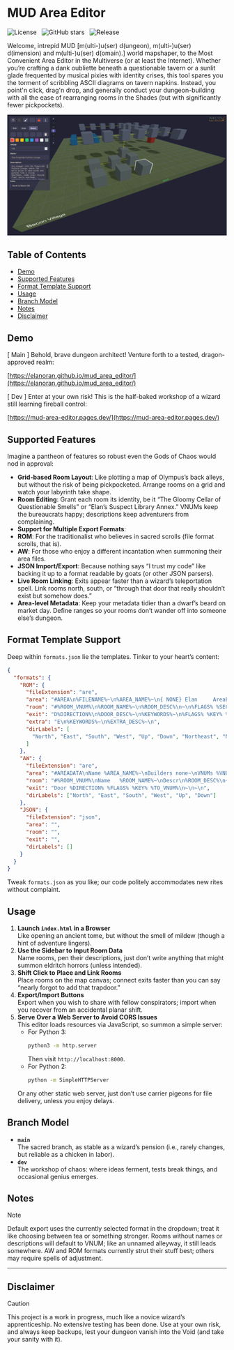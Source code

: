 # MUD Area Editor

![License](https://img.shields.io/github/license/Elanoran/mud_area_editor)&nbsp;&nbsp;&nbsp;![GitHub stars](https://img.shields.io/github/stars/Elanoran/mud_area_editor?style=social)&nbsp;&nbsp;&nbsp;![Release](https://img.shields.io/github/v/tag/Elanoran/mud_area_editor?label=latest%20tag)

Welcome, intrepid MUD [m(ulti-)u(ser) d(ungeon), m(ulti-)u(ser) d(imension) and m(ulti-)u(ser) d(omain).] world mapshaper, to the Most Convenient Area Editor in the Multiverse (or at least the Internet). Whether you’re crafting a dank oubliette beneath a questionable tavern or a sunlit glade frequented by musical pixies with identity crises, this tool spares you the torment of scribbling ASCII diagrams on tavern napkins. Instead, you point'n click, drag'n drop, and generally conduct your dungeon-building with all the ease of rearranging rooms in the Shades (but with significantly fewer pickpockets).

![Screenshot of the MUD Area Editor](assets/images/Screenshot.png)

## Table of Contents

- [Demo](#demo)
- [Supported Features](#supported-features)
- [Format Template Support](#format-template-support)
- [Usage](#usage)
- [Branch Model](#branch-model)
- [Notes](#notes)
- [Disclaimer](#disclaimer)

## Demo

[ Main ] Behold, brave dungeon architect! Venture forth to a tested, dragon-approved realm:  

[https://elanoran.github.io/mud_area_editor/](https://elanoran.github.io/mud_area_editor/)

[ Dev ] Enter at your own risk! This is the half-baked workshop of a wizard still learning fireball control:  

[https://mud-area-editor.pages.dev/](https://mud-area-editor.pages.dev/)

## Supported Features

Imagine a pantheon of features so robust even the Gods of Chaos would nod in approval:

- **Grid-based Room Layout**: Like plotting a map of Olympus’s back alleys, but without the risk of being pickpocketed. Arrange rooms on a grid and watch your labyrinth take shape.
- **Room Editing**: Grant each room its identity, be it “The Gloomy Cellar of Questionable Smells” or “Elan’s Suspect Library Annex.” VNUMs keep the bureaucrats happy; descriptions keep adventurers from complaining.
- **Support for Multiple Export Formats**:
- **ROM**: For the traditionalist who believes in sacred scrolls (file format scrolls, that is).
- **AW**: For those who enjoy a different incantation when summoning their area files.
- **JSON Import/Export**: Because nothing says “I trust my code” like backing it up to a format readable by goats (or other JSON parsers).
- **Live Room Linking**: Exits appear faster than a wizard’s teleportation spell. Link rooms north, south, or “through that door that really shouldn’t exist but somehow does.”
- **Area-level Metadata**: Keep your metadata tidier than a dwarf’s beard on market day. Define ranges so your rooms don’t wander off into someone else’s dungeon.

## Format Template Support

Deep within `formats.json` lie the templates. Tinker to your heart’s content:

```json
{
  "formats": {
    "ROM": {
      "fileExtension": "are",
      "area": "#AREA\n%FILENAME%~\n%AREA_NAME%~\n{ NONE} Elan     AreaEditor~\n%VNUM_MIN% %VNUM_MAX%\n\n#MOBILES\n#0\n\n#OBJECTS\n#0\n\n#ROOMS\n%ROOMS%#0\n\n#RESETS\nS\n\n#SHOPS\n0\n\n#SPECIALS\nS\n\n#$\n",
      "room": "#%ROOM_VNUM%\n%ROOM_NAME%~\n%ROOM_DESC%\n~\n%FLAGS% %SECTOR% %UNKNOWN%\n%EXITS%%EXTRAS%S\n",
      "exit": "D%DIRECTION%\n%DOOR_DESC%~\n%KEYWORDS%~\n%FLAGS% %KEY% %TO_VNUM%\n",
      "extra": "E\n%KEYWORDS%~\n%EXTRA_DESC%~\n",
      "dirLabels": [
        "North", "East", "South", "West", "Up", "Down", "Northeast", "Northwest", "Southeast", "Southwest"
      ]
    },
    "AW": {
      "fileExtension": "are",
      "area": "#AREADATA\nName %AREA_NAME%~\nBuilders none~\nVNUMs %VNUM_MIN% %VNUM_MAX%\nCredits { NONE} Elan     AreaEditor~\nSecurity 9\nFlags 0\nEnd\n\n#MOBDATA\n#0\n\n#OBJDATA\n#0\n\n#ROOMDATA\n%ROOMS%#0\n\n#RESETS\nS\n\n#MOBPROGS\n#0\n\n#OBJPROGS\n#0\n\n#ROOMPROGS\n#0\n\n#$\n",
      "room": "#%ROOM_VNUM%\nName   %ROOM_NAME%~\nDescr\n%ROOM_DESC%\n~\nFlags  %FLAGS% %EXTRA_FLAGS%\nSect   %SECTOR%\n%EXITS%End\n",
      "exit": "Door %DIRECTION% %FLAGS% %KEY% %TO_VNUM%\n~\n~\n",
      "dirLabels": ["North", "East", "South", "West", "Up", "Down"]
    },
    "JSON": {
      "fileExtension": "json",
      "area": "",
      "room": "",
      "exit": "",
      "dirLabels": []
    }
  }
}
```

Tweak `formats.json` as you like; our code politely accommodates new rites without complaint.

## Usage

1. **Launch `index.html` in a Browser**  
   Like opening an ancient tome, but without the smell of mildew (though a hint of adventure lingers).
2. **Use the Sidebar to Input Room Data**  
   Name rooms, pen their descriptions, just don’t write anything that might summon eldritch horrors (unless intended).
3. **Shift Click to Place and Link Rooms**  
   Place rooms on the map canvas; connect exits faster than you can say “nearly forgot to add that trapdoor.”
4. **Export/Import Buttons**  
   Export when you wish to share with fellow conspirators; import when you recover from an accidental planar shift.
5. **Serve Over a Web Server to Avoid CORS Issues**  
   This editor loads resources via JavaScript, so summon a simple server:
   - For Python 3:  
     ```bash
     python3 -m http.server
     ```
     Then visit `http://localhost:8000`.
   - For Python 2:  
     ```bash
     python -m SimpleHTTPServer
     ```
   Or any other static web server, just don’t use carrier pigeons for file delivery, unless you enjoy delays.

## Branch Model

- **`main`**  
  The sacred branch, as stable as a wizard’s pension (i.e., rarely changes, but reliable as a chicken in labor).
- **`dev`**  
  The workshop of chaos: where ideas ferment, tests break things, and occasional genius emerges.

## Notes

> [!NOTE]
> Default export uses the currently selected format in the dropdown; treat it like choosing between tea or something stronger.
> Rooms without names or descriptions will default to VNUM; like an unnamed alleyway, it still leads somewhere.
> AW and ROM formats currently strut their stuff best; others may require spells of adjustment.

---

## Disclaimer

> [!CAUTION]
> This project is a work in progress, much like a novice wizard’s apprenticeship.
> No extensive testing has been done.
> Use at your own risk, and always keep backups, lest your dungeon vanish into the Void (and take your sanity with it).
